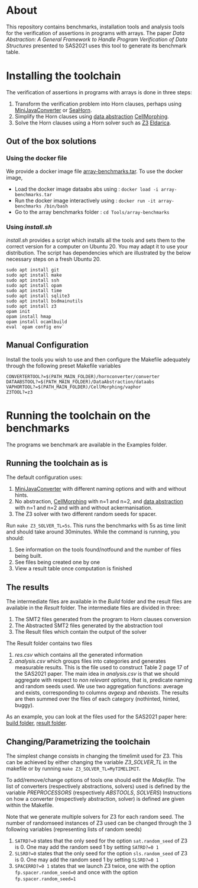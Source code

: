 # About

This repository contains benchmarks, installation tools and analysis tools for the verification of assertions in programs with arrays.
The paper *Data Abstraction: A General Framework to Handle Program Verification of Data Structures* presented to SAS2021 uses this tool to generate its benchmark table.

# Installing the toolchain

The verification of assertions in programs with arrays is done in three steps:
1. Transform the verification problem into Horn clauses, perhaps using [MiniJavaConverter](https://github.com/vaphor/hornconverter) or [SeaHorn](https://github.com/seahorn/seahorn).
2. Simplify the Horn clauses using [data abstraction](https://github.com/vaphor/DataAbstraction) [CellMorphing](https://github.com/vaphor/CellMorphing).
3. Solve the Horn clauses using a Horn solver such as [Z3](https://github.com/Z3Prover/z3) [Eldarica](https://github.com/uuverifiers/eldarica).

## Out of the box solutions

### Using the docker file

We provide a docker image file [array-benchmarks.tar](linktodo). To use the docker image, 
- Load the docker image dataabs abs using : `docker load -i array-benchmarks.tar`
- Run the docker image interactively using : `docker run -it array-benchmarks /bin/bash`
- Go to the array benchmarks folder : `cd Tools/array-benchmarks`

### Using *install.sh* 

*install.sh* provides a script which installs all the tools and sets them to the correct version for a computer on Ubuntu 20.
You may adapt it to use your distribution.
The script has dependencies which are illustrated by the below necessary steps on a fresh Ubuntu 20.
```shell
sudo apt install git
sudo apt install make
sudo apt install ssh
sudo apt install opam
sudo apt install time
sudo apt install sqlite3
sudo apt install bsdmainutils
sudo apt install z3
opam init
opam install hmap
opam install ocamlbuild
eval `opam config env`
```

## Manual Configuration

Install the tools you wish to use and then configure the Makefile adequately through the following preset Makefile variables
```make
CONVERTERTOOL?=$(PATH_MAIN_FOLDER)/hornconverter/converter
DATAABSTOOL?=$(PATH_MAIN_FOLDER)/DataAbstraction/dataabs
VAPHORTOOL?=$(PATH_MAIN_FOLDER)/CellMorphing/vaphor
Z3TOOL?=z3
```
# Running the toolchain on the benchmarks

The programs we benchmark are available in the Examples folder. 

## Running the toolchain as is

The default configuration uses:
1. [MiniJavaConverter](https://github.com/vaphor/hornconverter) with different naming options and with and without hints.
2. No abstraction, [CellMorphing](https://github.com/vaphor/CellMorphing) with n=1 and n=2, and [data abstraction](https://github.com/vaphor/DataAbstraction) with n=1 and n=2 and with and without ackermanisation.
3. The Z3 solver with two different random seeds for spacer.

Run `make Z3_SOLVER_TL=5s`. This runs the benchmarks with 5s as time limit and should take around 30minutes.
While the command is running, you should:
1. See information on the tools found/notfound and the number of files being built.
2. See files being created one by one
3. View a result table once computation is finished

## The results

The intermediate files are available in the *Build* folder and the result files are available in the *Result* folder.
The intermediate files are divided in three:
1. The SMT2 files generated from the program to Horn clauses conversion
2. The Abstracted SMT2 files generated by the abstraction tool
3. The Result files which contain the output of the solver

The Result folder contains two files
1. *res.csv* which contains all the generated information
2. *analysis.csv* which groups files into categories and generates measurable results.
   This is the file used to construct Table 2 page 17 of the SAS2021 paper.
   The main idea in *analysis.csv* is that we should aggregate with respect to *non relevant options*, 
   that is, predicate naming and random seeds used.
   We use two aggregation functions: average and exists, corresponding to columns *avgexp* and *nbexists*.
   The results are then summed over the files of each category (nothinted, hinted, buggy). 

As an example, you can look at the files used for the SAS2021 paper here: [build folder](https://gitlab.inria.fr/jbraine/archives/-/tree/master/Build_SAS21_PAPER), [result folder](https://gitlab.inria.fr/jbraine/archives/-/tree/master/Result_SAS21_PAPER).

## Changing/Parametrizing the toolchain

The simplest change consists in changing the timelimit used for Z3. 
This can be achieved by either changing the variable *Z3_SOLVER_TL* in the makefile or by running 
`make Z3_SOLVER_TL=MyTIMELIMIT`.

To add/remove/change options of tools one should edit the *Makefile*.
The list of converters (respectively abstractions, solvers) used is defined by the variable *PREPROCESSORS* (respectively *ABSTOOLS*, *SOLVERS*)
Instructions on how a converter (respectively abstraction, solver) is defined are given within the Makefile.

Note that we generate multiple solvers for Z3 for each random seed. 
The number of randomseed instances of Z3 used can be changed through the 3 following variables (representing lists of random seeds)
1. `SATRD?=0` states that the only seed for the option `sat.random_seed` of Z3 is 0. One may add the random seed 1 by setting `SATRD?=0 1`
2. `SLSRD?=0` states that the only seed for the option `sls.random_seed` of Z3 is 0. One may add the random seed 1 by setting `SLSRD?=0 1`
3. `SPACERRD?=0 1` states that we launch Z3 twice, one with the option `fp.spacer.random_seed=0` and once with the option `fp.spacer.random_seed=1`

